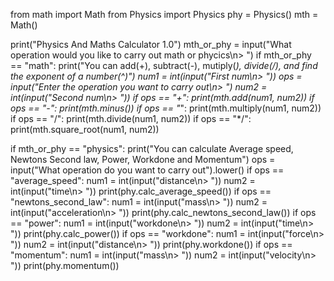 from math import Math
from Physics import Physics
phy = Physics()
mth = Math()

print("Physics And Maths Calculator 1.0")
mth_or_phy = input("What operation would you like to carry out math or phycics\n> ")
if mth_or_phy == "math":
    print("You can add(+), subtract(-), mutiply(*), divide(/), and find the exponent of a number(^)")
    num1 = int(input("First num\n> "))
    ops = input("Enter the operation you want to carry out\n> ")
    num2 = int(input("Second num\n> "))
    if ops == "+":
        print(mth.add(num1, num2))
    if ops == "-":
        print(mth.minus())
    if ops == "*":
        print(mth.multiply(num1, num2))
    if ops == "/":
        print(mth.divide(num1, num2))
    if ops == "*/":
        print(mth.square_root(num1, num2))

if mth_or_phy == "physics":
    print("You can calculate Average speed, Newtons Second law, Power, Workdone and Momentum")
    ops = input("What operation do you want to carry out").lower()
    if ops == "average_speed":
        num1 = int(input("distance\n> "))
        num2 = int(input("time\n> "))
        print(phy.calc_average_speed())
    if ops == "newtons_second_law":
        num1 = int(input("mass\n> "))
        num2 = int(input("acceleration\n> "))
        print(phy.calc_newtons_second_law())
    if ops == "power":
        num1 = int(input("workdone\n> "))
        num2 = int(input("time\n> "))
        print(phy.calc_power())
    if ops == "workdone":
        num1 = int(input("force\n> "))
        num2 = int(input("distance\n> "))
        print(phy.workdone())
    if ops == "momentum":
        num1 = int(input("mass\n> "))
        num2 = int(input("velocity\n> "))
        print(phy.momentum())